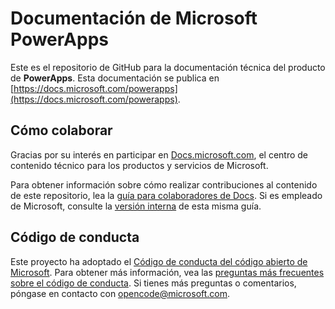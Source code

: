 # <a name="microsoft-powerapps-documentation"></a>Documentación de Microsoft PowerApps

Este es el repositorio de GitHub para la documentación técnica del producto de **PowerApps**. Esta documentación se publica en [https://docs.microsoft.com/powerapps](https://docs.microsoft.com/powerapps).

## <a name="how-to-contribute"></a>Cómo colaborar

Gracias por su interés en participar en [Docs.microsoft.com](https://docs.microsoft.com/), el centro de contenido técnico para los productos y servicios de Microsoft.

Para obtener información sobre cómo realizar contribuciones al contenido de este repositorio, lea la [guía para colaboradores de Docs](https://docs.microsoft.com/contribute). Si es empleado de Microsoft, consulte la [versión interna](https://aka.ms/docsguidescontribute) de esta misma guía.

## <a name="code-of-conduct"></a>Código de conducta

Este proyecto ha adoptado el [Código de conducta del código abierto de Microsoft](https://opensource.microsoft.com/codeofconduct/). Para obtener más información, vea las [preguntas más frecuentes sobre el código de conducta](https://opensource.microsoft.com/codeofconduct/faq/). Si tienes más preguntas o comentarios, póngase en contacto con [opencode@microsoft.com](mailto:opencode@microsoft.com).
